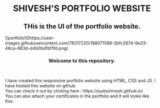 <h1 align="center"><b> SHIVESH'S PORTFOLIO WEBSITE </b></h1>
<h2 align="center"> THis is the UI of the portfolio website.</h2>
![portfolio1](https://user-images.githubusercontent.com/78317220/188071588-2bfc2674-9e33-48ca-883d-d4b0bd1bf1fd.png)<br>
<h3 align="center"><b> Welcome to this repository.</b></h3><br>
<p>I have created this responsive portfolio website using HTML, CSS and JS. I have hosted this website on github.<br>
You can check it out by clicking here : https://sudoshivesh.github.io/
<br>
You can also attach your certificates in the portfolio and it will looke like this: </p>

